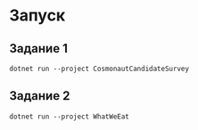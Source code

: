 # Запуск

## Задание 1
```
dotnet run --project CosmonautCandidateSurvey
```

## Задание 2
```
dotnet run --project WhatWeEat
```
